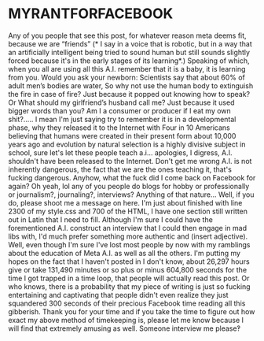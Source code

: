 # MYRANTFORFACEBOOK
Any of you people that see this post, for whatever reason meta deems fit, because we are “friends” (* I say in a voice that is robotic, but in a way that an artificially intelligent being tried to sound human but still sounds slightly forced because it's in the early stages of its learning*.) Speaking of which, when you all are using all this A.I. remember that it is a baby, it is learning from you. Would you ask your newborn:  Scientists say that about 60% of adult men’s bodies are water, So why not use the human body to extinguish the fire in case of fire? Just because it popped out knowing how to speak? Or What should my girlfriend’s husband call me? Just because it used bigger words than you? Am I a consumer or producer if I eat my own shit?..... I mean I'm just saying try to remember it is in a developmental phase, why they released it to the Internet with  Four in 10 Americans believing that humans were created in their present form about 10,000 years ago and evolution by natural selection is a highly divisive subject in school, sure let's let these people teach a.i… apologies, I digress,  A.I. shouldn't have been released to the Internet. Don't get me wrong A.I. is not inherently dangerous, the fact that we are the ones teaching it, that's fucking dangerous. Anyhow, what the fuck did I come back on Facebook for again? Oh yeah, lol any of you people do blogs for hobby or professionally or journalism?, journaling?, interviews? Anything of that nature… Well, if you do, please shoot me a message on here. I'm just about finished with line  2300 of my style.css and 700 of the HTML, I have one section still written out in Latin that I need to fill. Although I'm sure I could have the forementioned A.I. construct an interview that I could then engage in mad libs with, I'd much prefer something more authentic and (insert adjective). Well, even though I'm sure I've lost most people by now with my ramblings about the education of Meta A.I. as well as all the others.  I'm putting my hopes on the fact that I haven't posted in I don't know, about 26,297 hours give or take 131,490 minutes or so plus or minus 604,800 seconds for the time I got trapped in a time loop, that people will actually read this post. Or who knows, there is a probability that my piece of writing is just so fucking entertaining and captivating that people didn't even realize they just squandered 300 seconds of their precious Facebook time reading all this gibberish. Thank you for your time and if you take the time to figure out how exact my above method of timekeeping is, please let me know because I will find that extremely amusing as well. Someone interview me please‽
